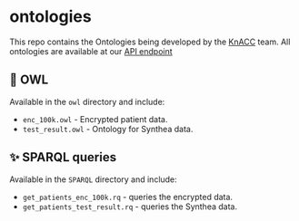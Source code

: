 # ontologies
This repo contains the Ontologies being developed by the [KnACC](https://knacc.umbc.edu) team.
All ontologies are available at our [API endpoint](http://knacc1.rs.umbc.edu/api/graphiql)

## 🦉 OWL  
Available in the `owl` directory and include:
- `enc_100k.owl` - Encrypted patient data.  
- `test_result.owl` - Ontology for Synthea data. 

## ✨ SPARQL queries 
Available in the `SPARQL` directory and include:
- `get_patients_enc_100k.rq` - queries the encrypted data.
- `get_patients_test_result.rq` - queries the Synthea data. 

